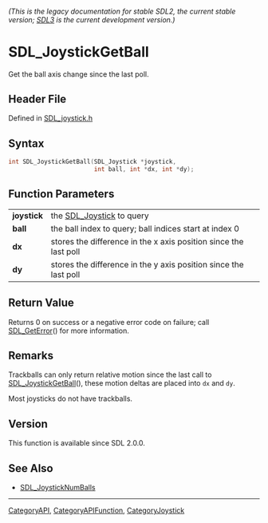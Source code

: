 ###### (This is the legacy documentation for stable SDL2, the current stable version; [SDL3](https://wiki.libsdl.org/SDL3/) is the current development version.)
# SDL_JoystickGetBall

Get the ball axis change since the last poll.

## Header File

Defined in [SDL_joystick.h](https://github.com/libsdl-org/SDL/blob/SDL2/include/SDL_joystick.h)

## Syntax

```c
int SDL_JoystickGetBall(SDL_Joystick *joystick,
                        int ball, int *dx, int *dy);

```

## Function Parameters

|                  |                                                                  |
| ---------------- | ---------------------------------------------------------------- |
| **joystick**     | the [SDL_Joystick](SDL_Joystick) to query                        |
| **ball**         | the ball index to query; ball indices start at index 0           |
| **dx**           | stores the difference in the x axis position since the last poll |
| **dy**           | stores the difference in the y axis position since the last poll |

## Return Value

Returns 0 on success or a negative error code on failure; call
[SDL_GetError](SDL_GetError)() for more information.

## Remarks

Trackballs can only return relative motion since the last call to
[SDL_JoystickGetBall](SDL_JoystickGetBall)(), these motion deltas are
placed into `dx` and `dy`.

Most joysticks do not have trackballs.

## Version

This function is available since SDL 2.0.0.

## See Also

- [SDL_JoystickNumBalls](SDL_JoystickNumBalls)

----
[CategoryAPI](CategoryAPI), [CategoryAPIFunction](CategoryAPIFunction), [CategoryJoystick](CategoryJoystick)

